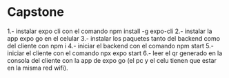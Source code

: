 # Capstone
 
1.- instalar expo cli con el comando npm install -g expo-cli 2.- instalar la app expo go en el celular 3.- instalar los paquetes tanto del backend como del cliente con npm i 4.- iniciar el backend con el comando npm start 5.- iniciar el cliente con el comando npx expo start 6.- leer el qr generado en la consola del cliente con la app de expo go (el pc y el celu tienen que estar en la misma red wifi).
